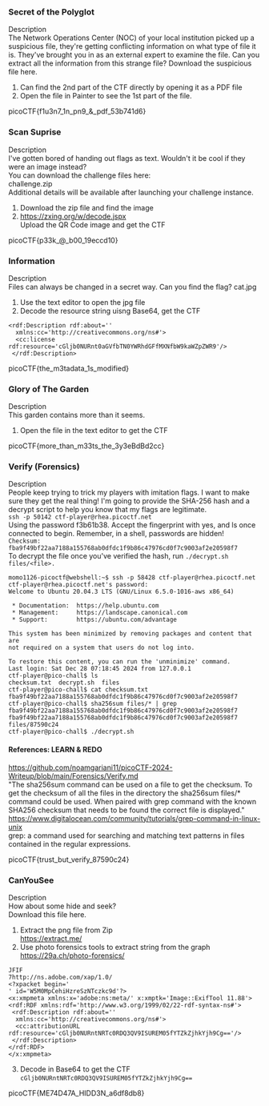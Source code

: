 ### Secret of the Polyglot
Description \
The Network Operations Center (NOC) of your local institution picked up a suspicious file, they're getting conflicting information on what type of file it is. They've brought you in as an external expert to examine the file. Can you extract all the information from this strange file?
Download the suspicious file here.

1. Can find the 2nd part of the CTF directly by opening it as a PDF file
2. Open the file in Painter to see the 1st part of the file.

picoCTF{f1u3n7_1n_pn9_&_pdf_53b741d6}

### Scan Suprise
Description \
I've gotten bored of handing out flags as text. Wouldn't it be cool if they were an image instead? \
You can download the challenge files here: \
challenge.zip \
Additional details will be available after launching your challenge instance.
1. Download the zip file and find the image
2. https://zxing.org/w/decode.jspx \
Upload the QR Code image and get the CTF

picoCTF{p33k_@_b00_19eccd10}

### Information
Description \
Files can always be changed in a secret way. Can you find the flag? cat.jpg
1. Use the text editor to open the jpg file
2. Decode the resource string uisng Base64, get the CTF
```
<rdf:Description rdf:about=''
  xmlns:cc='http://creativecommons.org/ns#'>
  <cc:license rdf:resource='cGljb0NURnt0aGVfbTN0YWRhdGFfMXNfbW9kaWZpZWR9'/>
 </rdf:Description>
```
picoCTF{the_m3tadata_1s_modified}

### Glory of The Garden
Description \
This garden contains more than it seems.
1. Open the file in the text editor to get the CTF

picoCTF{more_than_m33ts_the_3y3eBdBd2cc}


### Verify (Forensics)
Description \
People keep trying to trick my players with imitation flags. I want to make sure they get the real thing! I'm going to provide the SHA-256 hash and a decrypt script to help you know that my flags are legitimate. \
`ssh -p 50142 ctf-player@rhea.picoctf.net`\
Using the password f3b61b38. Accept the fingerprint with yes, and ls once connected to begin. Remember, in a shell, passwords are hidden! \
`Checksum: fba9f49bf22aa7188a155768ab0dfdc1f9b86c47976cd0f7c9003af2e20598f7` \
To decrypt the file once you've verified the hash, run `./decrypt.sh files/<file>.`

```
momo1126-picoctf@webshell:~$ ssh -p 58428 ctf-player@rhea.picoctf.net
ctf-player@rhea.picoctf.net's password: 
Welcome to Ubuntu 20.04.3 LTS (GNU/Linux 6.5.0-1016-aws x86_64)

 * Documentation:  https://help.ubuntu.com
 * Management:     https://landscape.canonical.com
 * Support:        https://ubuntu.com/advantage

This system has been minimized by removing packages and content that are
not required on a system that users do not log into.

To restore this content, you can run the 'unminimize' command.
Last login: Sat Dec 28 07:18:45 2024 from 127.0.0.1
ctf-player@pico-chall$ ls
checksum.txt  decrypt.sh  files
ctf-player@pico-chall$ cat checksum.txt 
fba9f49bf22aa7188a155768ab0dfdc1f9b86c47976cd0f7c9003af2e20598f7
ctf-player@pico-chall$ sha256sum files/* | grep fba9f49bf22aa7188a155768ab0dfdc1f9b86c47976cd0f7c9003af2e20598f7
fba9f49bf22aa7188a155768ab0dfdc1f9b86c47976cd0f7c9003af2e20598f7  files/87590c24
ctf-player@pico-chall$ ./decrypt.sh
```
#### References: LEARN & REDO
https://github.com/noamgariani11/picoCTF-2024-Writeup/blob/main/Forensics/Verify.md \
"The sha256sum command can be used on a file to get the checksum. To get the checksum of all the files in the directory the sha256sum files/* command could be used. When paired with grep command with the known SHA256 checksum that needs to be found the correct file is displayed." \
https://www.digitalocean.com/community/tutorials/grep-command-in-linux-unix \
grep: a command used for searching and matching text patterns in files contained in the regular expressions.

picoCTF{trust_but_verify_87590c24}

### CanYouSee
Description \
How about some hide and seek? \
Download this file here.
1. Extract the png file from Zip \
https://extract.me/
2. Use photo forensics tools to extract string from the graph
https://29a.ch/photo-forensics/
```
JFIF
7http://ns.adobe.com/xap/1.0/
<?xpacket begin='
' id='W5M0MpCehiHzreSzNTczkc9d'?>
<x:xmpmeta xmlns:x='adobe:ns:meta/' x:xmptk='Image::ExifTool 11.88'>
<rdf:RDF xmlns:rdf='http://www.w3.org/1999/02/22-rdf-syntax-ns#'>
 <rdf:Description rdf:about=''
  xmlns:cc='http://creativecommons.org/ns#'>
  <cc:attributionURL rdf:resource='cGljb0NURntNRTc0RDQ3QV9ISUREM05fYTZkZjhkYjh9Cg=='/>
 </rdf:Description>
</rdf:RDF>
</x:xmpmeta>
```
3. Decode in Base64 to get the CTF \
`cGljb0NURntNRTc0RDQ3QV9ISUREM05fYTZkZjhkYjh9Cg==`

picoCTF{ME74D47A_HIDD3N_a6df8db8}
